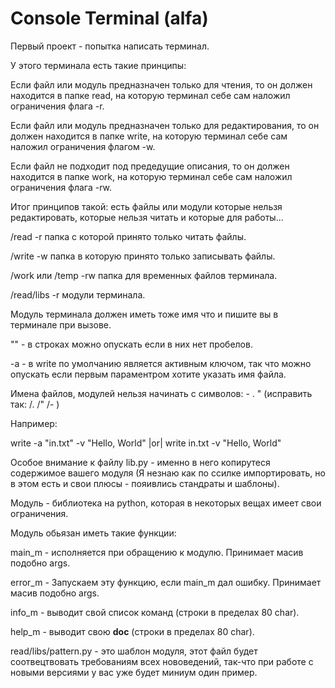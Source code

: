 # Console Terminal (alfa)
Первый проект - попытка написать терминал.

У этого терминала есть такие принципы:

 Если файл или модуль предназначен только для чтения, то он должен находится в
  папке read, на которую терминал себе сам наложил ограничения флага -r.

 Если файл или модуль предназначен только для редактирования, то он должен
  находится в папке write, на которую терминал себе сам наложил ограничения
  флагом -w.

 Если файл не подходит под предедущие описания, то он должен находится в папке 
  work, на которую терминал себе сам наложил ограничения флага -rw.

Итог принципов такой: есть файлы или модули которые нельзя редактировать, 
  которые нельзя читать и которые для работы...

/read -r папка с которой принято только читать файлы.

/write -w папка в которую принято только записывать файлы.

/work или /temp -rw папка для временных файлов терминала.

/read/libs -r модули терминала.

Модуль терминала должен иметь тоже имя что и пишите вы в терминале при вызове.

"" - в строках можно опускать если в них нет пробелов.

-а - в write по умолчанию является активным ключом, так что можно опускать если 
  первым параментром хотите указать имя файла.

Имена файлов, модулей нельзя начинать с символов:  -  .  " (исправить так:  /. 
  /" /-   )

Например:

  write -a "in.txt" -v "Hello, World" |or| write in.txt -v "Hello, World"

Особое внимание к файлу lib.py - именно в него копирутеся содержимое вашего
  модуля (Я незнаю как по ссилке импортировать, но в этом есть и свои плюсы -
  пояивлись стандраты и шаблоны).

Модуль - библиотека на python, которая в некоторых вещах имеет свои ограничения.

Модуль обьязан иметь такие функции:

  main_m - исполняется при обращению к модулю. Принимает масив подобно args.

  error_m - Запускаем эту функцию, если main_m дал ошибку. Принимает масив 
    подобно args.

  info_m - выводит свой список команд (строки в пределах 80 char).

  help_m - выводит свою __doc__ (строки в пределах 80 char).

read/libs/pattern.py - это шаблон модуля, этот файл будет соотвецтвовать
  требованиям всех нововедений, так-что при работе с новыми версиями у вас уже
  будет миниум один пример.

